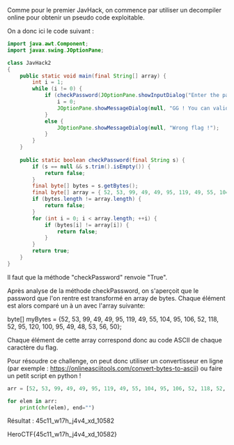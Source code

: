 Comme pour le premier JavHack, on commence par utiliser un decompiler online pour obtenir un pseudo code exploitable.

On a donc ici le code suivant :
```java
import java.awt.Component;
import javax.swing.JOptionPane;

class JavHack2
{
    public static void main(final String[] array) {
        int i = 1;
        while (i != 0) {
            if (checkPassword(JOptionPane.showInputDialog("Enter the password :"))) {
                i = 0;
                JOptionPane.showMessageDialog(null, "GG ! You can validate the challenge with this password");
            }
            else {
                JOptionPane.showMessageDialog(null, "Wrong flag !");
            }
        }
    }
    
    public static boolean checkPassword(final String s) {
        if (s == null && s.trim().isEmpty()) {
            return false;
        }
        final byte[] bytes = s.getBytes();
        final byte[] array = { 52, 53, 99, 49, 49, 95, 119, 49, 55, 104, 95, 106, 52, 118, 52, 95, 120, 100, 95, 49, 48, 53, 56, 50 };
        if (bytes.length != array.length) {
            return false;
        }
        for (int i = 0; i < array.length; ++i) {
            if (bytes[i] != array[i]) {
                return false;
            }
        }
        return true;
    }
}
```
Il faut que la méthode "checkPassword" renvoie "True".

Après analyse de la méthode checkPassword, on s'aperçoit que le password que l'on
rentre est transformé en array de bytes. Chaque élément est alors comparé un à un avec
l'array suivante:

byte[] myBytes = {52, 53, 99, 49, 49, 95, 119, 49, 55, 104, 95, 106, 52, 118,
52, 95, 120, 100, 95, 49, 48, 53, 56, 50};

Chaque élément de cette array correspond donc au code ASCII de chaque caractère du flag.

Pour résoudre ce challenge, on peut donc utiliser un convertisseur en ligne (par exemple : https://onlineasciitools.com/convert-bytes-to-ascii) ou faire un petit script en python !
```python
arr = [52, 53, 99, 49, 49, 95, 119, 49, 55, 104, 95, 106, 52, 118, 52, 95, 120, 100, 95, 49, 48, 53, 56, 50]

for elem in arr:
	print(chr(elem), end="")
```
Résultat : 45c11_w17h_j4v4_xd_10582

HeroCTF{45c11_w17h_j4v4_xd_10582}
